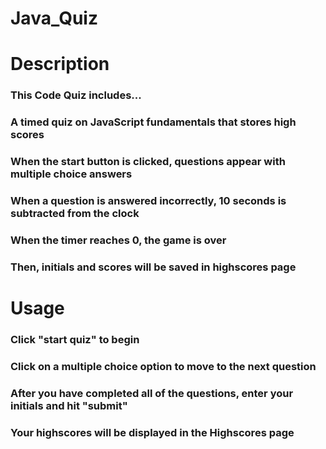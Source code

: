 # Java_Quiz

# Description
### This Code Quiz includes...
### A timed quiz on JavaScript fundamentals that stores high scores
### When the start button is clicked, questions appear with multiple choice answers
### When a question is answered incorrectly, 10 seconds is subtracted from the clock
### When the timer reaches 0, the game is over
### Then, initials and scores will be saved in highscores page


# Usage
### Click "start quiz" to begin
### Click on a multiple choice option to move to the next question
### After you have completed all of the questions, enter your initials and hit "submit"
### Your highscores will be displayed in the Highscores page
